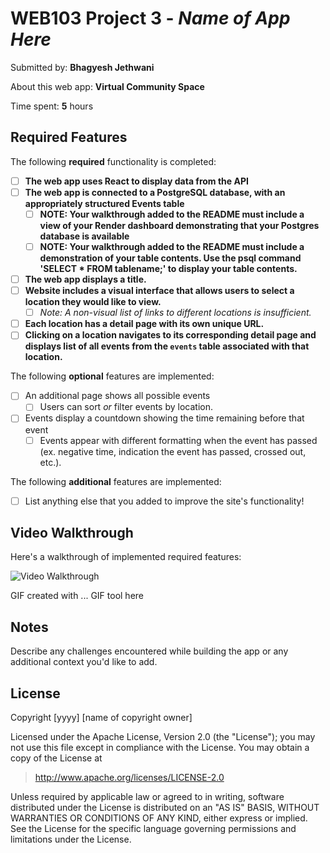 # WEB103 Project 3 - *Name of App Here*

Submitted by: **Bhagyesh Jethwani**

About this web app: **Virtual Community Space**

Time spent: **5** hours

## Required Features

The following **required** functionality is completed:

<!-- Make sure to check off completed functionality below -->

- [ ] **The web app uses React to display data from the API**
- [ ] **The web app is connected to a PostgreSQL database, with an appropriately structured Events table**
  - [ ]  **NOTE: Your walkthrough added to the README must include a view of your Render dashboard demonstrating that your Postgres database is available**
  - [ ]  **NOTE: Your walkthrough added to the README must include a demonstration of your table contents. Use the psql command 'SELECT * FROM tablename;' to display your table contents.**
- [ ] **The web app displays a title.**
- [ ] **Website includes a visual interface that allows users to select a location they would like to view.**
  - [ ] *Note: A non-visual list of links to different locations is insufficient.* 
- [ ] **Each location has a detail page with its own unique URL.**
- [ ] **Clicking on a location navigates to its corresponding detail page and displays list of all events from the `events` table associated with that location.**

The following **optional** features are implemented:

- [ ] An additional page shows all possible events
  - [ ] Users can sort *or* filter events by location.
- [ ] Events display a countdown showing the time remaining before that event
  - [ ] Events appear with different formatting when the event has passed (ex. negative time, indication the event has passed, crossed out, etc.).

The following **additional** features are implemented:

- [ ] List anything else that you added to improve the site's functionality!

## Video Walkthrough

Here's a walkthrough of implemented required features:

<img src='http://i.imgur.com/link/to/your/gif/file.gif' title='Video Walkthrough' width='' alt='Video Walkthrough' />

<!-- Replace this with whatever GIF tool you used! -->
GIF created with ...  GIF tool here
<!-- Recommended tools:
[Kap](https://getkap.co/) for macOS
[ScreenToGif](https://www.screentogif.com/) for Windows
[peek](https://github.com/phw/peek) for Linux. -->

## Notes

Describe any challenges encountered while building the app or any additional context you'd like to add.

## License

Copyright [yyyy] [name of copyright owner]

Licensed under the Apache License, Version 2.0 (the "License"); you may not use this file except in compliance with the License. You may obtain a copy of the License at

> http://www.apache.org/licenses/LICENSE-2.0

Unless required by applicable law or agreed to in writing, software distributed under the License is distributed on an "AS IS" BASIS, WITHOUT WARRANTIES OR CONDITIONS OF ANY KIND, either express or implied. See the License for the specific language governing permissions and limitations under the License.